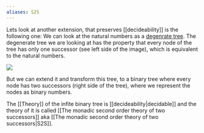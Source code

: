 ```yaml
---
aliases: S2S
---
```

Lets look at another extension, that preserves [[decideability]] is the following one: We can look at the natural numbers as a  [degenrate tree](tree.md). The degenerate tree we are looking at has the property that every node of the tree has only one successor (see left side of the image), which is equivalent to the natural numbers.

![](Verification%2025_image_7.png)

But we can extend it and transform this tree, to a binary tree where every node has two successors (right side of the tree), where we represent the nodes as binary numbers.

The [[Theory]] of the infite binary tree is [[decideability|decidable]] and the theory of it is called [[The monadic second order theory of two successors]] aka [[The monadic second order theory of two successors|S2S]]. 